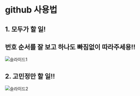 # github 사용법



## 1. 모두가 할 일! 

## 번호 순서를 잘 보고 하나도 빠짐없이 따라주세용!!

![슬라이드1](https://user-images.githubusercontent.com/58927491/73825570-8af9fd00-483f-11ea-844b-5ba6f002abab.PNG)

## 2. 고민정만 할 일!! 

![슬라이드2](https://user-images.githubusercontent.com/58927491/73825567-89c8d000-483f-11ea-958b-34f4ab003663.PNG)

